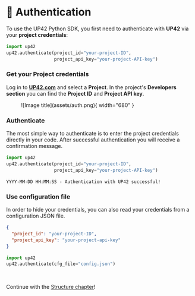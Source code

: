 # :key: Authentication

To use the UP42 Python SDK, you first need to authenticate with **UP42** via your **project credentials**:

```python
import up42
up42.authenticate(project_id="your-project-ID", 
                  project_api_key="your-project-API-key")
```

### Get your Project credentials

Log in to **[UP42.com](https://console.up42.com)** and select a **Project**.
In the project's **Developers section** you can find the **Project ID** and **Project API key**.

<figure markdown>
  ![Image title](assets/auth.png){ width="680" }
</figure>

### Authenticate

The most simple way to authenticate is to enter the project credentials directly in
your code. After successful authentication you will receive a confirmation message.

```python
import up42
up42.authenticate(project_id="your-project-ID", 
                  project_api_key="your-project-API-key")
```

```
YYYY-MM-DD HH:MM:SS - Authentication with UP42 successful!
```

### Use configuration file

In order to hide your credentials, you can also read your credentials from a configuration JSON file.

 
```json title="Create *config.json* file"
{
  "project_id": "your-project-ID",
  "project_api_key": "your-project-api-key"
}
```

```python title="Authentication from config.json file"
import up42
up42.authenticate(cfg_file="config.json")
```


<br>

Continue with the [Structure chapter](structure.md)!
